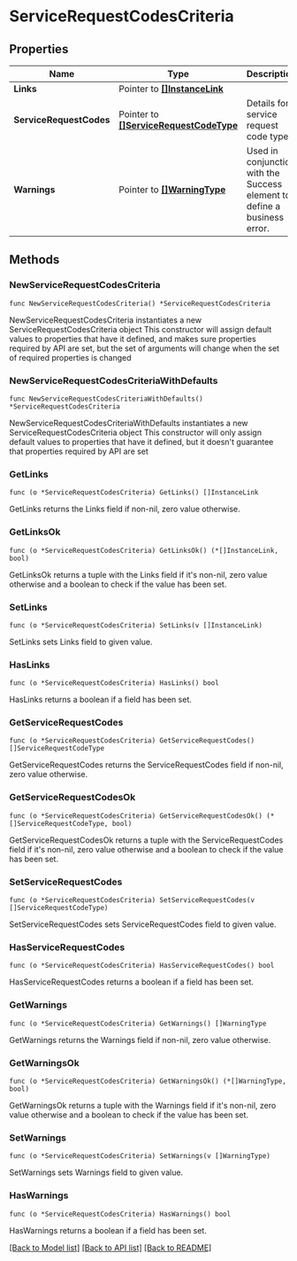 # ServiceRequestCodesCriteria

## Properties

Name | Type | Description | Notes
------------ | ------------- | ------------- | -------------
**Links** | Pointer to [**[]InstanceLink**](InstanceLink.md) |  | [optional] 
**ServiceRequestCodes** | Pointer to [**[]ServiceRequestCodeType**](ServiceRequestCodeType.md) | Details for service request code type. | [optional] 
**Warnings** | Pointer to [**[]WarningType**](WarningType.md) | Used in conjunction with the Success element to define a business error. | [optional] 

## Methods

### NewServiceRequestCodesCriteria

`func NewServiceRequestCodesCriteria() *ServiceRequestCodesCriteria`

NewServiceRequestCodesCriteria instantiates a new ServiceRequestCodesCriteria object
This constructor will assign default values to properties that have it defined,
and makes sure properties required by API are set, but the set of arguments
will change when the set of required properties is changed

### NewServiceRequestCodesCriteriaWithDefaults

`func NewServiceRequestCodesCriteriaWithDefaults() *ServiceRequestCodesCriteria`

NewServiceRequestCodesCriteriaWithDefaults instantiates a new ServiceRequestCodesCriteria object
This constructor will only assign default values to properties that have it defined,
but it doesn't guarantee that properties required by API are set

### GetLinks

`func (o *ServiceRequestCodesCriteria) GetLinks() []InstanceLink`

GetLinks returns the Links field if non-nil, zero value otherwise.

### GetLinksOk

`func (o *ServiceRequestCodesCriteria) GetLinksOk() (*[]InstanceLink, bool)`

GetLinksOk returns a tuple with the Links field if it's non-nil, zero value otherwise
and a boolean to check if the value has been set.

### SetLinks

`func (o *ServiceRequestCodesCriteria) SetLinks(v []InstanceLink)`

SetLinks sets Links field to given value.

### HasLinks

`func (o *ServiceRequestCodesCriteria) HasLinks() bool`

HasLinks returns a boolean if a field has been set.

### GetServiceRequestCodes

`func (o *ServiceRequestCodesCriteria) GetServiceRequestCodes() []ServiceRequestCodeType`

GetServiceRequestCodes returns the ServiceRequestCodes field if non-nil, zero value otherwise.

### GetServiceRequestCodesOk

`func (o *ServiceRequestCodesCriteria) GetServiceRequestCodesOk() (*[]ServiceRequestCodeType, bool)`

GetServiceRequestCodesOk returns a tuple with the ServiceRequestCodes field if it's non-nil, zero value otherwise
and a boolean to check if the value has been set.

### SetServiceRequestCodes

`func (o *ServiceRequestCodesCriteria) SetServiceRequestCodes(v []ServiceRequestCodeType)`

SetServiceRequestCodes sets ServiceRequestCodes field to given value.

### HasServiceRequestCodes

`func (o *ServiceRequestCodesCriteria) HasServiceRequestCodes() bool`

HasServiceRequestCodes returns a boolean if a field has been set.

### GetWarnings

`func (o *ServiceRequestCodesCriteria) GetWarnings() []WarningType`

GetWarnings returns the Warnings field if non-nil, zero value otherwise.

### GetWarningsOk

`func (o *ServiceRequestCodesCriteria) GetWarningsOk() (*[]WarningType, bool)`

GetWarningsOk returns a tuple with the Warnings field if it's non-nil, zero value otherwise
and a boolean to check if the value has been set.

### SetWarnings

`func (o *ServiceRequestCodesCriteria) SetWarnings(v []WarningType)`

SetWarnings sets Warnings field to given value.

### HasWarnings

`func (o *ServiceRequestCodesCriteria) HasWarnings() bool`

HasWarnings returns a boolean if a field has been set.


[[Back to Model list]](../README.md#documentation-for-models) [[Back to API list]](../README.md#documentation-for-api-endpoints) [[Back to README]](../README.md)


